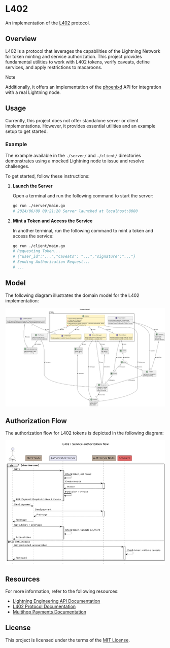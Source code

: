 # L402

An implementation of the [L402](https://docs.lightning.engineering/the-lightning-network/l402) protocol.

## Overview

L402 is a protocol that leverages the capabilities of the Lightning Network for token minting and service authorization. This project provides fundamental utilities to work with L402 tokens, verify caveats, define services, and apply restrictions to macaroons.

> [!NOTE]
> Additionally, it offers an implementation of the [phoenixd](https://phoenix.acinq.co/server) API for integration with a real Lightning node.

## Usage

Currently, this project does not offer standalone server or client implementations. However, it provides essential utilities and an example setup to get started.

### Example

The example available in the `./server/` and `./client/` directories demonstrates using a mocked Lightning node to issue and resolve challenges.

To get started, follow these instructions:

1. **Launch the Server**

   Open a terminal and run the following command to start the server:

   ```sh
   go run ./server/main.go
   # 2024/06/09 09:21:20 Server launched at localhost:8080
   ```

2. **Mint a Token and Access the Service**

   In another terminal, run the following command to mint a token and access the service:

   ```sh
   go run ./client/main.go
   # Requesting Token...
   # {"user_id":"...","caveats": "...","signature":"..."}
   # Sending Authorization Request...
   # ...
   ```

## Model

The following diagram illustrates the domain model for the L402 implementation:

![Domain Model](<out/docs/MDD/Domain Model.png>)

## Authorization Flow

The authorization flow for L402 tokens is depicted in the following diagram:

![Authorization Flow](<out/docs/Authorization/Authorization Flow.png>)

## Resources

For more information, refer to the following resources:

- [Lightning Engineering API Documentation](https://lightning.engineering/api-docs/api/lnd/)
- [L402 Protocol Documentation](https://docs.lightning.engineering/the-lightning-network/l402)
- [Multihop Payments Documentation](https://docs.lightning.engineering/the-lightning-network/multihop-payments)

## License

This project is licensed under the terms of the [MIT License](LICENSE).